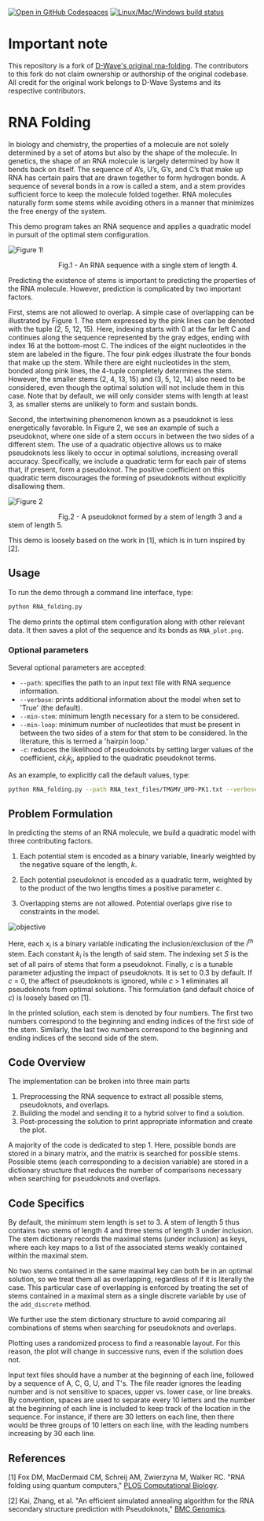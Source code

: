 [![Open in GitHub Codespaces](
  https://img.shields.io/badge/Open%20in%20GitHub%20Codespaces-333?logo=github)](
  https://codespaces.new/dwave-examples/rna-folding?quickstart=1)
[![Linux/Mac/Windows build status](
  https://circleci.com/gh/dwave-examples/rna-folding.svg?style=shield)](
  https://circleci.com/gh/dwave-examples/rna-folding)

# Important note

This repository is a fork of [D-Wave's original rna-folding](https://github.com/dwave-examples/rna-folding). The contributors to this fork do not claim ownership or authorship of the original codebase. All credit for the original work belongs to D-Wave Systems and its respective contributors.

# RNA Folding

In biology and chemistry, the properties of a molecule are not solely determined
by a set of atoms but also by the shape of the molecule. In genetics, the shape
of an RNA molecule is largely determined by how it bends back on itself. The
sequence of A’s, U’s, G’s, and C’s that make up RNA has certain pairs that are
drawn together to form hydrogen bonds. A sequence of several bonds in a row is
called a stem, and a stem provides sufficient force to keep the molecule folded
together. RNA molecules naturally form some stems while avoiding others in a
manner that minimizes the free energy of the system.

This demo program takes an RNA sequence and applies a quadratic model in pursuit
of the optimal stem configuration.

![Figure 1! ](readme_imgs/Single_Stem.png "Simple single stem plot")

<p>
&emsp;&emsp;&emsp;&emsp;&emsp;&emsp;&emsp; 
Fig.1 - An RNA sequence with a single stem of length 4.
</p>

Predicting the existence of stems is important to predicting the properties of
the RNA molecule. However, prediction is complicated by two important factors. 

First, stems are not allowed to overlap. A simple case of overlapping can be
illustrated by Figure 1. The stem expressed by the pink lines can be denoted
with the tuple (2, 5, 12, 15). Here, indexing starts with 0 at the far left C
and continues along the sequence represented by the gray edges, ending with
index 16 at the bottom-most C. The indices of the eight nucleotides in the stem
are labeled in the figure. The four pink edges illustrate the four bonds that
make up the stem. While there are eight nucleotides in the stem, bonded along
pink lines, the 4-tuple completely determines the stem. However, the smaller
stems (2, 4, 13, 15) and (3, 5, 12, 14) also need to be considered, even though
the optimal solution will not include them in this case. Note that by default,
we will only consider stems with length at least 3, as smaller stems are
unlikely to form and sustain bonds.

Second, the intertwining phenomenon known as a pseudoknot is less energetically
favorable. In Figure 2, we see an example of such a pseudoknot, where one side
of a stem occurs in between the two sides of a different stem. The use of a
quadratic objective allows us to make pseudoknots less likely to occur in
optimal solutions, increasing overall accuracy. Specifically, we include a
quadratic term for each pair of stems that, if present, form a pseudoknot. The
positive coefficient on this quadratic term discourages the forming of
pseudoknots without explicitly disallowing them.

<p align = "center">

![Figure 2](readme_imgs/pseudoknot2.png "Simple pseudoknot example")
<p>
&emsp;&emsp;&emsp;&emsp;&emsp;&emsp;&emsp;
Fig.2 - A pseudoknot formed by a stem of length 3 and a stem of length 5.
</p>

This demo is loosely based on the work in [1],
which is in turn inspired by [2].

## Usage

To run the demo through a command line interface, type:

```bash
python RNA_folding.py
```

The demo prints the optimal stem configuration along with other relevant data.
It then saves a plot of the sequence and its bonds as `RNA_plot.png`.

### Optional parameters
Several optional parameters are accepted:

- `--path`: specifies the path to an input text file with RNA sequence information. 
- `--verbose`: prints additional information about the model when set to 'True' (the default). 
- `--min-stem`: minimum length necessary for a stem to be considered.
- `--min-loop`: minimum number of nucleotides that must be present
in between the two sides of a stem for that stem to be considered. 
In the literature, this is termed a 'hairpin loop.'
- `-c`: reduces the likelihood of pseudoknots by setting larger values of the coefficient, 
*ck<sub>i</sub>k<sub>j</sub>*,
applied to the quadratic pseudoknot terms.

As an example, to explicitly call the default values, type:
```bash
python RNA_folding.py --path RNA_text_files/TMGMV_UPD-PK1.txt --verbose True  --min-stem 3 --min-loop 2 -c 0.3 
```

## Problem Formulation

In predicting the stems of an RNA molecule, we build a quadratic model with three contributing factors. 

1. Each potential stem is encoded as a binary variable, 
linearly weighted by the negative square of the length, *k*.

2. Each potential pseudoknot is encoded as a quadratic term, 
 weighted by to the product of the two lengths 
times a positive parameter *c*.

3. Overlapping stems are not allowed. 
Potential overlaps give rise to constraints in the model.

![objective](readme_imgs/model.png "The optimization model")

Here, each *x<sub>i</sub>* is a binary variable indicating the
inclusion/exclusion of the *i<sup>th</sup>* stem. Each constant *k<sub>i</sub>*
is the length of said stem. The indexing set *S* is the set of all pairs of
stems that form a pseudoknot. Finally, *c* is a tunable parameter adjusting the
impact of pseudoknots. It is set to 0.3 by default. If *c* = 0, the affect of
pseudoknots is ignored, while *c* > 1 eliminates all pseudoknots from optimal
solutions. This formulation (and default choice of *c*) is loosely based on [1].

In the printed solution, each stem is denoted by four numbers. The first two
numbers correspond to the beginning and ending indices of the first side of the
stem. Similarly, the last two numbers correspond to the beginning and ending
indices of the second side of the stem.

## Code Overview

The implementation can be broken into three main parts
1. Preprocessing the RNA sequence to extract all possible stems, pseudoknots, and overlaps.
2. Building the model and sending it to a hybrid solver to find a solution.
3. Post-processing the solution 
to print appropriate information and create the plot.

A majority of the code is dedicated to step 1. Here, possible bonds are stored
in a binary matrix, and the matrix is searched for possible stems. Possible
stems (each corresponding to a decision variable) are stored in a dictionary
structure that reduces the number of comparisons necessary when searching for
pseudoknots and overlaps.

## Code Specifics

By default, the minimum stem length is set to 3. A stem of length 5 thus
contains two stems of length 4 and three stems of length 3 under inclusion. The
stem dictionary records the maximal stems (under inclusion) as keys, where each
key maps to a list of the associated stems weakly contained within the maximal
stem.

No two stems contained in the same maximal key can both be in an optimal
solution, so we treat them all as overlapping, regardless of if it is literally
the case. This particular case of overlapping is enforced by treating the set of
stems contained in a maximal stem as a single discrete variable by use of the
`add_discrete` method.

We further use the stem dictionary structure to avoid comparing all combinations
of stems when searching for pseudoknots and overlaps.

Plotting uses a randomized process to find a reasonable layout. For this reason,
the plot will change in successive runs, even if the solution does not. 

Input text files should have a number at the beginning of each line, followed by
a sequence of A, C, G, U, and T's. The file reader ignores the leading number
and is not sensitive to spaces, upper vs. lower case, or line breaks. By
convention, spaces are used to separate every 10 letters and the number at the
beginning of each line is included to keep track of the location in the
sequence. For instance, if there are 30 letters on each line, then there would
be three groups of 10 letters on each line, with the leading numbers increasing
by 30 each line.

## References

[1] Fox DM, MacDermaid CM, Schreij AM, Zwierzyna M, Walker RC. 
"RNA folding using quantum computers," 
[PLOS Computational Biology](https://journals.plos.org/ploscompbiol/article?id=10.1371/journal.pcbi.1010032).

[2] Kai, Zhang, et al. 
"An efficient simulated annealing algorithm for the RNA secondary structure prediction with Pseudoknots," 
[BMC Genomics](https://bmcgenomics.biomedcentral.com/articles/10.1186/s12864-019-6300-2).
